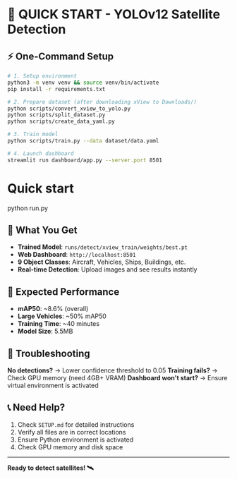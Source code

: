 # 🚀 QUICK START - YOLOv12 Satellite Detection

## ⚡ One-Command Setup

```bash
# 1. Setup environment
python3 -m venv venv && source venv/bin/activate
pip install -r requirements.txt

# 2. Prepare dataset (after downloading xView to Downloads/)
python scripts/convert_xview_to_yolo.py
python scripts/split_dataset.py
python scripts/create_data_yaml.py

# 3. Train model
python scripts/train.py --data dataset/data.yaml

# 4. Launch dashboard
streamlit run dashboard/app.py --server.port 8501
```

# Quick start

python run.py

## 📁 What You Get

- **Trained Model**: `runs/detect/xview_train/weights/best.pt`
- **Web Dashboard**: `http://localhost:8501`
- **9 Object Classes**: Aircraft, Vehicles, Ships, Buildings, etc.
- **Real-time Detection**: Upload images and see results instantly

## 🎯 Expected Performance

- **mAP50**: ~8.6% (overall)
- **Large Vehicles**: ~50% mAP50
- **Training Time**: ~40 minutes
- **Model Size**: 5.5MB

## 🔧 Troubleshooting

**No detections?** → Lower confidence threshold to 0.05
**Training fails?** → Check GPU memory (need 4GB+ VRAM)
**Dashboard won't start?** → Ensure virtual environment is activated

## 📞 Need Help?

1. Check `SETUP.md` for detailed instructions
2. Verify all files are in correct locations
3. Ensure Python environment is activated
4. Check GPU memory and disk space

---

**Ready to detect satellites! 🛰️**
